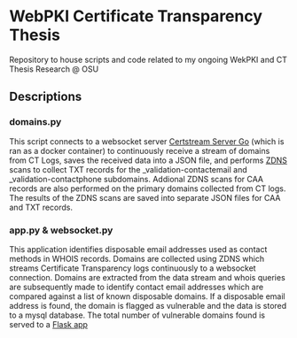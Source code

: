 # WebPKI Certificate Transparency Thesis

Repository to house scripts and code related to my ongoing WekPKI and CT Thesis Research @ OSU

## Descriptions

### domains.py
This script connects to a websocket server [Certstream Server Go](https://github.com/d-Rickyy-b/certstream-server-go) (which is ran as a docker container) to continuously receive a stream of domains from CT Logs, saves the received data into a JSON file, and performs [ZDNS](https://github.com/zmap/zdns) scans to collect TXT records for the _validation-contactemail and _validation-contactphone subdomains. Addional ZDNS scans for CAA records are also performed on the primary domains collected from CT logs. The results of the ZDNS scans are saved into separate JSON files for CAA and TXT records.

### app.py & websocket.py
This application identifies disposable email addresses used as contact methods in WHOIS records. Domains are collected using ZDNS which streams Certificate Transparency logs continuously to a websocket connection. Domains are extracted from the data stream and whois queries are subsequently made to identify contact email addresses which are compared against a list of known disposable domains. If a disposable email address is found, the domain is flagged as vulnerable and the data is stored to a mysql database. The total number of vulnerable domains found is served to a [Flask app](http://162.213.248.87:81/)
